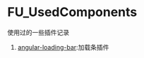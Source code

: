 # FU_UsedComponents
使用过的一些插件记录

1. [angular-loading-bar](https://github.com/ljapply/FU_UsedComponents/blob/master/angular-loading-bar.md):加载条插件
